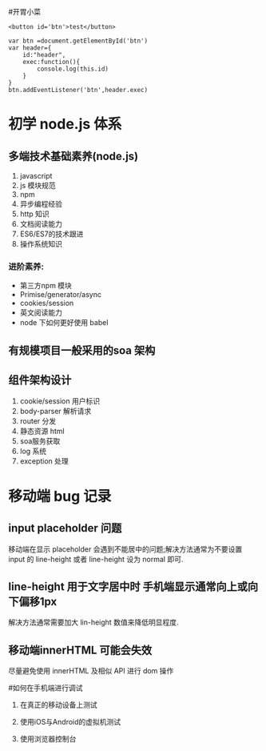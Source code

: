 #开胃小菜
```
<button id='btn'>test</button>
```
```
var btn =document.getElementById('btn')
var header={
    id:"header",
    exec:function(){
        console.log(this.id)
    }
}
btn.addEventListener('btn',header.exec)
```

# 初学 node.js 体系
## 多端技术基础素养(node.js)
1. javascript
2. js 模块规范
3. npm
4. 异步编程经验
5. http 知识
6. 文档阅读能力
7. ES6/ES7的技术跟进
8. 操作系统知识
### 进阶素养:
-  第三方npm 模块
-  Primise/generator/async
-  cookies/session
-  英文阅读能力
-  node 下如何更好使用 babel

## 有规模项目一般采用的soa 架构

## 组件架构设计

1. cookie/session 用户标识
2. body-parser 解析请求
3. router 分发
4. 静态资源  html
5. soa服务获取
6. log 系统
7. exception 处理

# 移动端 bug 记录
## input placeholder 问题
移动端在显示 placeholder 会遇到不能居中的问题;解决方法通常为不要设置 input 的 line-height 或者 line-height 设为 normal 即可.
## line-height 用于文字居中时 手机端显示通常向上或向下偏移1px
解决方法通常需要加大 lin-height 数值来降低明显程度.
## 移动端innerHTML 可能会失效
尽量避免使用 innerHTML 及相似 API 进行 dom 操作

#如何在手机端进行调试

1. 在真正的移动设备上测试


2. 使用iOS与Android的虚拟机测试


3. 使用浏览器控制台

